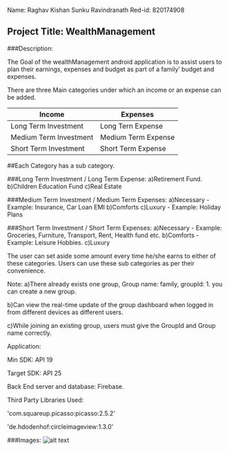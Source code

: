 Name: Raghav Kishan Sunku Ravindranath
Red-id: 820174908

Project Title: WealthManagement
--------------------------------

###Description: 

The Goal of the wealthManagement android application is to assist users to plan their earnings, expenses and budget as part of a family’ budget and expenses.

There are three Main categories under which an income or an expense can be added.

| Income | Expenses |
| ----------------------- | ----------------------- |
| Long Term Investment | Long Tern Expense |
| Medium Term Investment | Medium Term Expense |
| Short Term Investment | Short Term Expense |

##Each Category has a sub category.

###Long Term Investment / Long Term Expense:
a)Retirement Fund.
b)Children Education Fund
c)Real Estate

###Medium Term Investment / Medium Term Expenses:
a)Necessary - Example: Insurance, Car Loan EMI
b)Comforts
c)Luxury - Example: Holiday Plans

###Short Term Investment / Short Term Expenses:
a)Necessary - Example: Groceries, Furniture, Transport, Rent, Health fund etc.
b)Comforts - Example: Leisure Hobbies.
c)Luxury

The user can set aside some amount every time he/she earns to either of these categories.
Users can use these sub categories as per their convenience.

Note: 
a)There already exists one group, Group name: family, groupId: 1.
you can create a new group.

b)Can view the real-time update of the group dashboard when logged in from different 
devices as different users.

c)While joining an existing group, users must give the GroupId and Group name correctly.

Application:

Min SDK: API 19

Target SDK: API 25

Back End server and database: Firebase.

Third Party Libraries Used:

'com.squareup.picasso:picasso:2.5.2'

'de.hdodenhof:circleimageview:1.3.0'

###Images:
![alt text]()
